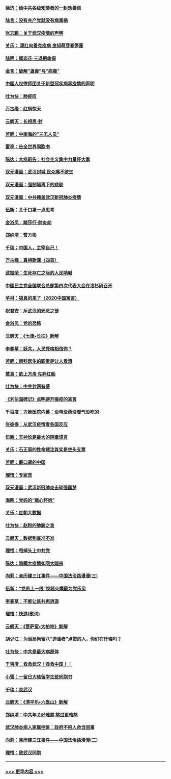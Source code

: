 #### [徐济：给中共各级知情者的一封劝善信](../pages/nsc993/n11868561.md?t=02150444) 
#### [陆言：没有共产党就没有病毒祸](../pages/nsc993/n11868232.md?t=02150444) 
#### [张志鹏：关于武汉疫情的声明](../pages/nsc993/n11867182.md?t=02150444) 
#### [关乐： 漂红向善克疫病 良知萌芽春笋蓬](../pages/nsc993/n11865710.md?t=02150444) 
#### [陆明：蝶恋花‧三退把命保](../pages/nsc993/n11865673.md?t=02150444) 
#### [金言：破解“蛊毒”与“病毒”](../pages/nsc993/n11864103.md?t=02150444) 
#### [中国人权律师团关于新型冠状病毒疫情的声明](../pages/nsc993/n11864249.md?t=02150444) 
#### [吐为快：肺疫叹](../pages/nsc993/n11864027.md?t=02150444) 
#### [万古缘：红祸惊天](../pages/nsc993/n11864079.md?t=02150444) 
#### [云鹤天：长相思‧封](../pages/nsc993/n11864006.md?t=02150444) 
#### [苦胆：中南海的“三无人员”](../pages/nsc993/n11862997.md?t=02150444) 
#### [雷亭：告全世界同胞书](../pages/nsc993/n11862572.md?t=02150444) 
#### [陈达：大疫昭告：社会主义集中力量坏大事](../pages/nsc993/n11859419.md?t=02150444) 
#### [双元漫画：武汉封城 民众痛不欲生](../pages/nsc993/n11859287.md?t=02150444) 
#### [双元漫画：强制隔离下的悲剧](../pages/nsc993/n11859244.md?t=02150444) 
#### [双元漫画：中共掩盖武汉新冠肺炎疫情](../pages/nsc993/n11858249.md?t=02150444) 
#### [伍新：关于口罩一点思考](../pages/nsc993/n11859195.md?t=02150444) 
#### [金浴凤：踏莎行‧肺炎劫](../pages/nsc993/n11858227.md?t=02150444) 
#### [郑纯清：赞方彬](../pages/nsc993/n11856803.md?t=02150444) 
#### [千瑞；中国人，主宰自己！](../pages/nsc993/n11856793.md?t=02150444) 
#### [万古缘：真相歌谣（四首）](../pages/nsc993/n11856263.md?t=02150444) 
#### [武振荣：生死存亡之际的人民呐喊](../pages/nsc993/n11856256.md?t=02150444) 
#### [中国民主党全国联合总部第四次代表大会在洛杉矶召开](../pages/nsc993/n11856344.md?t=02150444) 
#### [羊村：狼真的来了（2020中国寓言）](../pages/nsc993/n11856229.md?t=02150444) 
#### [祝君安：斥武汉的邪恶之徒](../pages/nsc993/n11855861.md?t=02150444) 
#### [金浴凤：党的恐怖](../pages/nsc993/n11855849.md?t=02150444) 
#### [云鹤天：《七律▪长征》新解](../pages/nsc993/n11855479.md?t=02150444) 
#### [李春草：妖共，人民凭啥相信你？](../pages/nsc993/n11855196.md?t=02150444) 
#### [苦胆：眼科医生的职责是让人看清](../pages/nsc993/n11853840.md?t=02150444) 
#### [慧真：欲上方舟 先弃红船](../pages/nsc993/n11853483.md?t=02150444) 
#### [吐为快：中共封网有感](../pages/nsc993/n11852575.md?t=02150444) 
#### [《刘伯温碑记》点明避开瘟疫的真言](../pages/nsc993/n11852128.md?t=02150444) 
#### [千百度：方舱医院内幕：没电没药没暖气没吃的](../pages/nsc993/n11850211.md?t=02150444) 
#### [张彼得：从武汉疫情看各国反应](../pages/nsc993/n11850102.md?t=02150444) 
#### [伍新：无神论是最大的阴毒谎言](../pages/nsc993/n11846129.md?t=02150444) 
#### [关乐：石正丽的性命赌注其实是空头支票](../pages/nsc993/n11846109.md?t=02150444) 
#### [苦胆：戴口罩的中国](../pages/nsc993/n11845576.md?t=02150444) 
#### [理悟：专家苦](../pages/nsc993/n11845564.md?t=02150444) 
#### [双元漫画：武汉新冠肺炎击碎强国梦](../pages/nsc993/n11843320.md?t=02150444) 
#### [海网：党妈的“瘟心怀抱”](../pages/nsc993/n11840740.md?t=02150444) 
#### [关乐：红朝大数据](../pages/nsc993/n11840675.md?t=02150444) 
#### [吐为快：赵粉的肺腑之哀](../pages/nsc993/n11840618.md?t=02150444) 
#### [云鹤天：数据到底准不准](../pages/nsc993/n11840325.md?t=02150444) 
#### [理悟：甩掉头上中共党](../pages/nsc993/n11838826.md?t=02150444) 
#### [陈达：隐瞒大疫情如同大暗杀](../pages/nsc993/n11838771.md?t=02150444) 
#### [向莉：亲历建三江事件——中国法治路漫漫(三)](../pages/nsc993/n11831825.md?t=02150444) 
#### [伍新：“党员上一线”视频火爆最为党乐见](../pages/nsc993/n11838200.md?t=02150444) 
#### [李春草：不能让妖共再逍遥](../pages/nsc993/n11838102.md?t=02150444) 
#### [理悟：快逃(歌词)](../pages/nsc993/n11838083.md?t=02150444) 
#### [云鹤天：《菩萨蛮▪大柏地》新解](../pages/nsc993/n11838059.md?t=02150444) 
#### [胡少江：为当局拘留八“造谣者”点赞的人，你们在忏悔吗？](../pages/nsc993/n11836801.md?t=02150444) 
#### [吐为快：中共是最大病原体](../pages/nsc993/n11836748.md?t=02150444) 
#### [千百度：救救武汉！救救中国！！](../pages/nsc993/n11836145.md?t=02150444) 
#### [小雪：一留日大陆留学生致同胞书](../pages/nsc993/n11834624.md?t=02150444) 
#### [千瑞：哀武汉](../pages/nsc993/n11833647.md?t=02150444) 
#### [云鹤天：《清平乐▪六盘山》新解](../pages/nsc993/n11833611.md?t=02150444) 
#### [郑纯清：中共年关好难熬 熬过更难熬](../pages/nsc993/n11833489.md?t=02150444) 
#### [武汉肺炎病人家属控诉：政府不把人命当回事](../pages/nsc993/n11833205.md?t=02150444) 
#### [向莉：亲历建三江事件——中国法治路漫漫(二)](../pages/nsc993/n11829102.md?t=02150444) 
#### [理悟：致武汉同胞](../pages/nsc993/n11831522.md?t=02150444) 

----
#### [ >>> 更早内容 <<< ](../indexes/nsc993-earlier.md)
